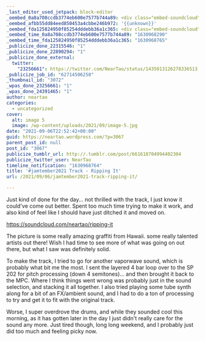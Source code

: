 ```yaml
---
_last_editor_used_jetpack: block-editor
_oembed_0a8a708ccdb3774eb600e7577b744a89: <div class="embed-soundcloud"><iframe title="Ripping It by NearTao" width="750" height="400" scrolling="no" frameborder="no" src="https://w.soundcloud.com/player/?visual=true&url=https%3A%2F%2Fapi.soundcloud.com%2Ftracks%2F1119991156&show_artwork=true&maxheight=1000&maxwidth=750"></iframe></div>
_oembed_afbb55dd84eed850453a4cbbe246b972: '{{unknown}}'
_oembed_fda125824950f85254dddebb36a1c365: <div class="embed-soundcloud"><iframe title="Ripping It by NearTao" width="500" height="400" scrolling="no" frameborder="no" src="https://w.soundcloud.com/player/?visual=true&url=https%3A%2F%2Fapi.soundcloud.com%2Ftracks%2F1119991156&show_artwork=true&maxheight=750&maxwidth=500"></iframe></div>
_oembed_time_0a8a708ccdb3774eb600e7577b744a89: "1630968290"
_oembed_time_fda125824950f85254dddebb36a1c365: "1630968765"
_publicize_done_22315546: "1"
_publicize_done_22890294: "1"
_publicize_done_external:
  twitter:
    "23256661": https://twitter.com/NearTao/status/1435013126278336513
_publicize_job_id: "62714506258"
_thumbnail_id: "3072"
_wpas_done_23256661: "1"
_wpas_done_24391465: "1"
author: neartao
categories:
  - uncategorized
cover:
  alt: image 5
  image: /wp-content/uploads/2021/09/image-5.jpg
date: "2021-09-06T22:52:42+00:00"
guid: https://neartao.wordpress.com/?p=3067
parent_post_id: null
post_id: "3067"
publicize_tumblr_url: http://.tumblr.com/post/661618704994402304
publicize_twitter_user: NearTao
timeline_notification: "1630968764"
title: '#jamtember2021 Track - Ripping It'
url: /2021/09/06/jamtember2021-track-ripping-it/

---
```

Just kind of done for the day... not thrilled with the track, I just know it could've come out better. Spent too much time trying to make it work, and also kind of feel like I should have just ditched it and moved on.

https://soundcloud.com/neartao/ripping-it

The picture is some really amazing graffiti from Hawaii. some really talented artists out there! Wish I had time to see more of what was going on out there, but what I saw was definitely solid.

To make the track, I tried to go for another vaporwave sound, which is probably what bit me the most. I sent the layered 4 bar loop over to the SP 202 for pitch processing (down 4 semitones)... and then brought it back to the MPC. Where I think things went wrong was probably just in the sound selection, and stacking it all together. I also tried playing some tube synth along for a bit of an FX/ambient sound, and I had to do a ton of processing to try and get it to fit with the original track.

Worse, I super overdrove the drums, and while they sounded cool this morning, as it has gotten later in the day I just didn't really care for the sound any more. Just tired though, long long weekend, and I probably just did too much and feeling picky now.
